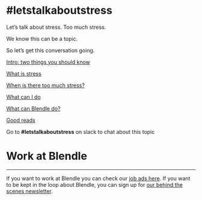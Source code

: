# #letstalkaboutstress

Let’s talk about stress. Too much stress. 

We know this can be a topic.

So let’s get this conversation going. 

[Intro: two things you should know](#letstalkaboutstress%209494992f9f9141308e28666b52d04521/Intro%20two%20things%20you%20should%20know%2069196aaf76164992a161b60c06db2438.md)

[What is stress](#letstalkaboutstress%209494992f9f9141308e28666b52d04521/What%20is%20stress%20db65ba98a4694fa79c14d88df9895df1.md)

[When is there too much stress?](#letstalkaboutstress%209494992f9f9141308e28666b52d04521/When%20is%20there%20too%20much%20stress%2060ccb24c4314416cb5eacbcd35d4a624.md)

[What can I do](#letstalkaboutstress%209494992f9f9141308e28666b52d04521/What%20can%20I%20do%20c902ec9853f8465cb9747d838359c260.md)

[What can Blendle do?](#letstalkaboutstress%209494992f9f9141308e28666b52d04521/What%20can%20Blendle%20do%20af058896fc794bf6a29486437c890b70.md)

[Good reads](#letstalkaboutstress%209494992f9f9141308e28666b52d04521/Good%20reads%202068a760908943af80c8bf0739a04b88.md)

Go to **#letstalkaboutstress** on slack to chat about this topic

# Work at Blendle

---

If you want to work at Blendle you can check our [job ads here](https://blendle.homerun.co/). If you want to be kept in the loop about Blendle, you can sign up for [our behind the scenes newsletter](https://blendle.homerun.co/yes-keep-me-posted/tr/apply?token=8092d4128c306003d97dd3821bad06f2).